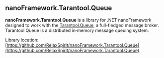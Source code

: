 ﻿## nanoFramework.Tarantool.Queue

**nanoFramework.Tarantool.Queue** is a library for .NET nanoFramework designed to work with the [Tarantool.Queue](https://github.com/tarantool/queue/tree/master), a full-fledged message broker. Tarantool Queue is a distributed in‑memory message queuing system.

Library location: [https://github.com/RelaxSpirit/nanoFramework.Tarantool.Queue](https://github.com/RelaxSpirit/nanoFramework.Tarantool.Queue).
